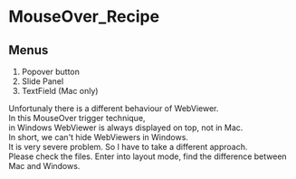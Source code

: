 # MouseOver_Recipe

## Menus

1. Popover button  
2. Slide Panel  
3. TextField (Mac only) 

Unfortunaly there is a different behaviour of WebViewer.  
In this MouseOver trigger technique,  
in Windows WebViewer is always displayed on top, not in Mac.  
In short, we can't hide WebViewers in Windows.  
It is very severe problem. So I have to take a different approach.  
Please check the files. Enter into layout mode, find the difference between Mac and Windows.  


